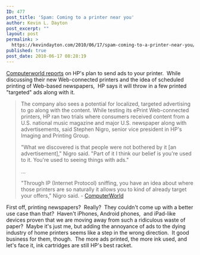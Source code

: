 ```yaml
---
ID: 477
post_title: 'Spam: Coming to a printer near you'
author: Kevin L. Dayton
post_excerpt: ""
layout: post
permalink: >
  https://kevindayton.com/2010/06/17/spam-coming-to-a-printer-near-you/
published: true
post_date: 2010-06-17 08:28:19
---
```

<a title="http://www.computerworld.com/s/article/9178128/HP_partners_with_Yahoo_for_targeted_ads" href="http://www.computerworld.com/s/article/9178128/HP_partners_with_Yahoo_for_targeted_ads" target="_blank">Computerworld reports</a> on HP's plan to send ads to your printer.  While discussing their new Web-connected printers and the idea of scheduled printing of Web-based newspapers,  HP says it will throw in a few printed "targeted" ads along with it.
<blockquote>The company also sees a potential for localized, targeted advertising to go along with the content. While testing its ePrint Web-connected printers, HP ran two trials where consumers received content from a U.S. national music magazine and major U.S. newspaper along with advertisements, said Stephen Nigro, senior vice president in HP's Imaging and Printing Group.

"What we discovered is that people were not bothered by it [an advertisement]," Nigro said. "Part of it I think our belief is you're used to it. You're used to seeing things with ads."

...

"Through IP (Internet Protocol) sniffing, you have an idea about where those printers are so naturally it allows you to kind of already target your offers," Nigro said. - <a title="http://www.computerworld.com/s/article/9178128/HP_partners_with_Yahoo_for_targeted_ads" href="http://www.computerworld.com/s/article/9178128/HP_partners_with_Yahoo_for_targeted_ads" target="_blank">ComputerWorld</a></blockquote>
First off, printing newspapers?  Really?  They couldn't come up with a better use case than that?  Haven't iPhones, Android phones,  and iPad-like devices proven that we are moving away from such a ridiculous waste of paper?  Maybe it's just me, but adding the annoyance of ads to the dying industry of home printers seems like a step in the wrong direction.  It good business for them, though.  The more ads printed, the more ink used, and let's face it, ink cartridges are still HP's best racket.